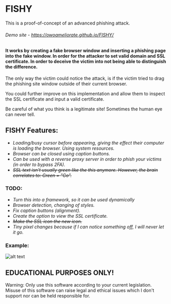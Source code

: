 # FISHY

This is a proof-of-concept of an advanced phishing attack.

###### Demo site - https://owoameliorate.github.io/FISHY/

#### It works by creating a fake browser window and inserting a phishing page into the fake window. In order for the attacker to set valid domain and SSL certificate. In order to deceive the victim into not being able to distinguish the difference.

The only way the victim could notice the attack, is if the victim tried to drag the phishing site window outside of their current browser.
 
You could further improve on this implementation and allow them to inspect the SSL certificate and input a valid certificate.

Be careful of what you think is a legitimate site!
Sometimes the human eye can never tell.

## FISHY Features: ###
* _Loading/busy cursor before appearing, giving the effect their computer is loading the browser. Using system resources._
* _Browser can be closed using caption buttons._
* _Can be used with a reverse proxy server in order to phish your victims (in order to bypass 2FA)._
* _~~SSL text isn't usually green like the this anymore. However, the brain correlates to: Green = "Go".~~_

### TODO: ###
* _Turn this into a framework, so it can be used dynamically_
* _Browser detection, changing of styles._
* _Fix caption buttons (alignment)._
* _Create the option to view the SSL certificate._
* _~~Make the SSL icon the new icon.~~_
* _Tiny pixel changes because if I can notice something off, I will never let it go._

### Example:

![alt text](https://i.imgur.com/R3nPO1q.png)

## EDUCATIONAL PURPOSES ONLY!

Warning: Only use this software according to your current legislation. Misuse of this software can raise legal and ethical issues which I don't support nor can be held responsible for.
